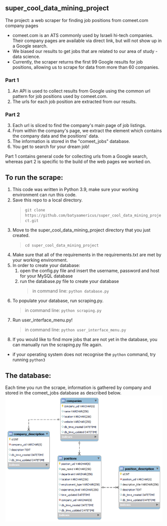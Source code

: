 ## super_cool_data_mining_project
The project: a web scraper for finding job positions from comeet.com company pages
* comeet.com is an ATS commonly used by Israeli hi-tech companies. Their company pages are available via direct link, but will not show up in a Google search. 
* We biased our results to get jobs that are related to our area of study - data science.
* Currently, the scraper returns the first 99 Google results for job positions, allowing us to scrape for data from more than 60 companies.

### Part 1
1. An API is used to collect results from Google using the common url pattern for job positions used by comeet.com.
2. The urls for each job position are extracted from our results.

### Part 2
3. Each url is sliced to find the company's main page of job listings.
4. From within the company's page, we extract the element which contains the company data and the positions' data.
5. The information is stored in the "comeet_jobs" database.
6. You get to search for your dream job!

Part 1 contains general code for collecting urls from a Google search, whereas part 2 is specific to the build of the web pages we worked on.

## To run the scrape:
1. This code was written in Python 3.9, make sure your working environment can run this code.
2. Save this repo to a local directory.
    > `git clone https://github.com/batyaamericus/super_cool_data_mining_project.git`
3. Move to the super_cool_data_mining_project directory that you just created.
    > `cd super_cool_data_mining_project`
4. Make sure that all of the requirements in the requirements.txt are met by your working environment.
5. In order to create your database:
   1. open the config.py file and insert the username, password and host for your MySQL database
   2. run the database.py file to create your database
       > in command line: `python database.py`
6. To populate your database, run scraping.py.
    > in command line: `python scraping.py`
8. Run user_interface_menu.py!
    > in command line: `python user_interface_menu.py`
9. If you would like to find more jobs that are not yet in the database, you can manually run the scraping.py file again.
* if your operating system does not recognise the `python` command, try running `python3`

## The database:
Each time you run the scrape, information is gathered by company and stored in the comeet_jobs database as described below.
![EER diagram](database_diagram.png)
